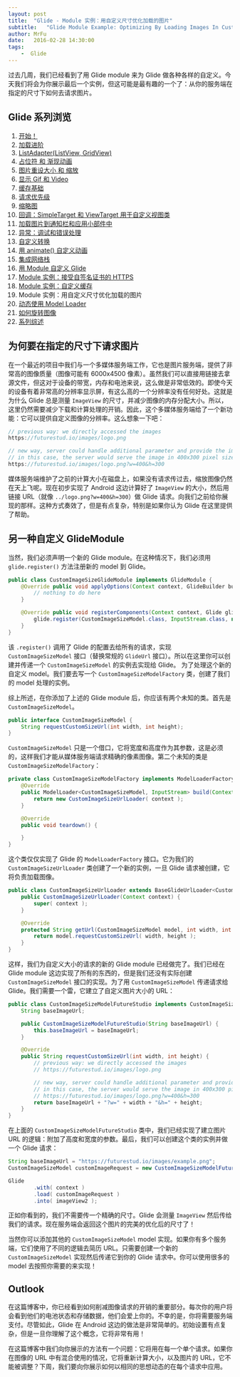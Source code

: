 ```yaml
---
layout: post
title:  "Glide - Module 实例：用自定义尺寸优化加载的图片"
subtitle:   "Glide Module Example: Optimizing By Loading Images In Custom Sizes"
author: MrFu
date:   2016-02-28 14:30:00
tags:
    -  Glide
---
```



过去几周，我们已经看到了用 Glide module 来为 Glide 做各种各样的自定义。今天我们将会为你展示最后一个实例，但这可能是最有趣的一个了：从你的服务端在指定的尺寸下如何去请求图片。

## Glide 系列浏览

1. [开始！](http://mrfu.me/2016/02/27/Glide_Getting_Started/)
2. [加载进阶](http://mrfu.me/2016/02/27/Glide_Advanced_Loading/)
3. [ListAdapter(ListView, GridView)](http://mrfu.me/2016/02/27/Glide_ListAdapter_(ListView,_GridView)/)
4. [占位符 和 渐现动画](http://mrfu.me/2016/02/27/Glide_Placeholders_&_Fade_Animations/)
5. [图片重设大小 和 缩放](http://mrfu.me/2016/02/27/Glide_Image_Resizing_&_Scaling/)
6. [显示 Gif 和 Video](http://mrfu.me/2016/02/27/Glide_Displaying_Gifs_&_Videos/)
7. [缓存基础](http://mrfu.me/2016/02/27/Glide_Caching_Basics/)
8. [请求优先级](http://mrfu.me/2016/02/27/Glide_Request_Priorities/)
9. [缩略图](http://mrfu.me/2016/02/27/Glide_Thumbnails/)
10. [回调：SimpleTarget 和 ViewTarget 用于自定义视图类](http://mrfu.me/2016/02/27/Glide_Callbacks_SimpleTarget_and_ViewTarget_for_Custom_View_Classes/)
11. [加载图片到通知栏和应用小部件中](http://mrfu.me/2016/02/27/Glide_Loading_Images_into_Notifications_and_AppWidgets/)
12. [异常：调试和错误处理](http://mrfu.me/2016/02/28/Glide_Exceptions-_Debugging_and_Error_Handling/)
13. [自定义转换](http://mrfu.me/2016/02/28/Glide_Custom_Transformations/)
14. [用 animate() 自定义动画](http://mrfu.me/2016/02/28/Glide_Custom_Animations_with_animate()/)
15. [集成网络栈](http://mrfu.me/2016/02/28/Glide_Integrating_Networking_Stacks/)
16. [用 Module 自定义 Glide](http://mrfu.me/2016/02/28/Glide_Customize_Glide_with_Modules/)
17. [Module 实例：接受自签名证书的 HTTPS](http://mrfu.me/2016/02/28/Glide_Module_Example_Accepting_Self-Signed_HTTPS_Certificates/)
18. [Module 实例：自定义缓存](http://mrfu.me/2016/02/28/Glide_Module_Example_Customize_Caching/)
19. Module 实例：用自定义尺寸优化加载的图片
20. [动态使用 Model Loader](http://mrfu.me/2016/02/28/Glide_Dynamically_Use_Model_Loaders/)
21. [如何旋转图像](http://mrfu.me/2016/02/28/Glide_How_to_Rotate_Images/)
22. [系列综述](http://mrfu.me/2016/02/28/Glide_Series_Roundup/)

## 为何要在指定的尺寸下请求图片

在一个最近的项目中我们与一个多媒体服务端工作，它也是图片服务端，提供了非常高的图像质量（图像可能有 6000x4500 像素）。虽然我们可以直接用链接去拿源文件，但这对于设备的带宽，内存和电池来说，这么做是非常低效的。即使今天的设备有着非常高的分辨率显示屏，有这么高的一个分辨率没有任何好处。这就是为什么 Glide 总是测量 `ImageView` 的尺寸，并减少图像的内存分配大小。所以，这里仍然需要减少下载和计算处理的开销。因此，这个多媒体服务端给了一个新功能：它可以提供自定义图像的分辨率。这么想象一下吧：

```java
// previous way: we directly accessed the images
https://futurestud.io/images/logo.png

// new way, server could handle additional parameter and provide the image in a specific size
// in this case, the server would serve the image in 400x300 pixel size
https://futurestud.io/images/logo.png?w=400&h=300  
```

媒体服务端维护了之前的计算大小在磁盘上，如果没有请求传过去，缩放图像仍然在天上飞呢。现在初步实现了 Android 这边计算好了 `ImageView` 的大小，然后用 链接 URL（就像 `../logo.png?w=400&h=300`）做 Glide 请求。向我们之前给你展现的那样。这种方式奏效了，但是有点复杂，特别是如果你认为 Glide 在这里提供了帮助。

## 另一种自定义 GlideModule 

当然，我们必须声明一个新的 Glide module。在这种情况下，我们必须用 `glide.register()` 方法注册新的 model 到 Glide。

```java
public class CustomImageSizeGlideModule implements GlideModule {  
    @Override public void applyOptions(Context context, GlideBuilder builder) {
        // nothing to do here
    }

    @Override public void registerComponents(Context context, Glide glide) {
        glide.register(CustomImageSizeModel.class, InputStream.class, new CustomImageSizeModelFactory());
    }
}
```

该 `.register()` 调用了 Glide 的配置去给所有的请求，实现 `CustomImageSizeModel` 接口（替换常规的 `GlideUrl` 接口）。所以在这里你可以创建并传递一个 `CustomImageSizeModel` 的实例去实现给 Glide。
为了处理这个新的自定义 model。我们要去写一个 `CustomImageSizeModelFactory` 类，创建了我们的 model 处理的实例。

综上所述，在你添加了上述的 Glide module 后，你应该有两个未知的类。首先是 `CustomImageSizeModel`。

```java
public interface CustomImageSizeModel {  
    String requestCustomSizeUrl(int width, int height);
}
```

`CustomImageSizeModel` 只是一个借口，它将宽度和高度作为其参数，这是必须的，这样我们才能从媒体服务端请求精确的像素图像。第二个未知的类是 `CustomImageSizeModelFactory`：

```java
private class CustomImageSizeModelFactory implements ModelLoaderFactory<CustomImageSizeModel, InputStream> {  
    @Override
    public ModelLoader<CustomImageSizeModel, InputStream> build(Context context, GenericLoaderFactory factories) {
        return new CustomImageSizeUrlLoader( context );
    }

    @Override
    public void teardown() {

    }
}
```

这个类仅仅实现了 Glide 的 `ModelLoaderFactory` 接口。它为我们的 `CustomImageSizeUrlLoader`  类创建了一个新的实例，一旦 Glide 请求被创建，它将负责加载图像。

```java
public class CustomImageSizeUrlLoader extends BaseGlideUrlLoader<CustomImageSizeModel> {  
    public CustomImageSizeUrlLoader(Context context) {
        super( context );
    }

    @Override
    protected String getUrl(CustomImageSizeModel model, int width, int height) {
        return model.requestCustomSizeUrl( width, height );
    }
}
```

这样，我们为自定义大小的请求的新的 Glide module 已经做完了。我们已经在 Glide module 这边实现了所有的东西的，但是我们还没有实际创建 `CustomImageSizeModel` 接口的实现。为了用 `CustomImageSizeModel` 传递请求给 Glide。我们需要一个雷，它建立了自定义图片大小的 URL：

```java
public class CustomImageSizeModelFutureStudio implements CustomImageSizeModel {  
    String baseImageUrl;

    public CustomImageSizeModelFutureStudio(String baseImageUrl) {
        this.baseImageUrl = baseImageUrl;
    }

    @Override
    public String requestCustomSizeUrl(int width, int height) {
        // previous way: we directly accessed the images
        // https://futurestud.io/images/logo.png

        // new way, server could handle additional parameter and provide the image in a specific size
        // in this case, the server would serve the image in 400x300 pixel size
        // https://futurestud.io/images/logo.png?w=400&h=300
        return baseImageUrl + "?w=" + width + "&h=" + height;
    }
}
```

在上面的 `CustomImageSizeModelFutureStudio` 类中，我们已经实现了建立图片 URL 的逻辑：附加了高度和宽度的参数。最后，我们可以创建这个类的实例并做一个 Glide 请求：

```java
String baseImageUrl = "https://futurestud.io/images/example.png";  
CustomImageSizeModel customImageRequest = new CustomImageSizeModelFutureStudio( baseImageUrl );

Glide  
        .with( context )
        .load( customImageRequest )
        .into( imageView2 );
```

正如你看到的，我们不需要传一个精确的尺寸。Glide 会测量 `ImageView` 然后传给我们的请求。现在服务端会返回这个图片的完美的优化后的尺寸了！

当然你可以添加其他的 `CustomImageSizeModel` model 实现。如果你有多个服务端，它们使用了不同的逻辑去简历 URL。只需要创建一个新的 `CustomImageSizeModel` 实现然后传递它到你的 Glide 请求中。你可以使用很多的 model 去按照你需要的来实现！

## Outlook

在这篇博客中，你已经看到如何削减图像请求的开销的重要部分。每次你的用户将会看到他们的电池状态和存储数据，他们会爱上你的。不幸的是，你将需要服务端支付。尽管如此，Glide 在 Android 这边的做法是非常简单的。初始设置有点复杂，但是一旦你理解了这个概念，它将非常有用！

在这篇博客中我们向你展示的方法有一个问题：它将用在每一个单个请求。如果你在图像的 URL 中有混合使用的情况，它将重新计算大小，以及图片的 URL，它不能被调整？下周，我们要向你展示如何以相同的思想动态的在每个请求中应用。